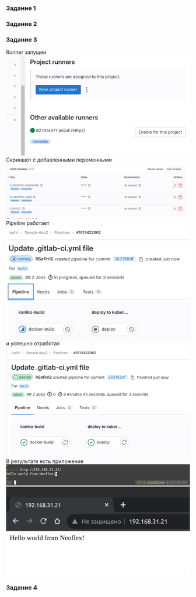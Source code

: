 ### Задание 1 
### Задание 2 
### Задание 3
Runner запущен    
![runner](https://github.com/RSafin12/neoflex-linux-rsafin-task1/blob/main/Screenshots/gitlab/runner.png)    
Скриншот с добавленными переменными   
![vars](https://github.com/RSafin12/neoflex-linux-rsafin-task1/blob/main/Screenshots/gitlab/vars.png)  
Pipeline работает     
![pipe_is_working](https://github.com/RSafin12/neoflex-linux-rsafin-task1/blob/main/Screenshots/gitlab/pipe2_is_running.png)    
и успешно отработал    
![pipe_finished](https://github.com/RSafin12/neoflex-linux-rsafin-task1/blob/main/Screenshots/gitlab/pipe_passed.png)    
В результате есть приложение  
![app2_works](https://github.com/RSafin12/neoflex-linux-rsafin-task1/blob/main/Screenshots/gitlab/app2_is_working.png)  
![app2_works2](https://github.com/RSafin12/neoflex-linux-rsafin-task1/blob/main/Screenshots/gitlab/app2_works2.png)  

### Задание 4